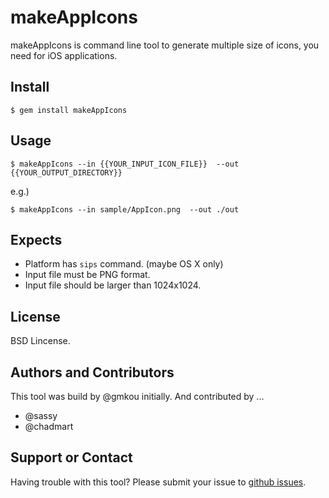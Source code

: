 # makeAppIcons

makeAppIcons is command line tool to generate multiple size of icons, you need for iOS applications.

## Install

```
$ gem install makeAppIcons
```

## Usage

```
$ makeAppIcons --in {{YOUR_INPUT_ICON_FILE}}  --out {{YOUR_OUTPUT_DIRECTORY}}
```

e.g.)

```
$ makeAppIcons --in sample/AppIcon.png  --out ./out
````

## Expects
- Platform has `sips` command. (maybe OS X only)
- Input file must be PNG format.
- Input file should be larger than 1024x1024.

## License
BSD Lincense.

## Authors and Contributors
This tool was build by @gmkou initially. And contributed by ...
* @sassy
* @chadmart

## Support or Contact
Having trouble with this tool? Please submit your issue to [github issues](https://github.com/gmkou/makeAppIcon/issues).
